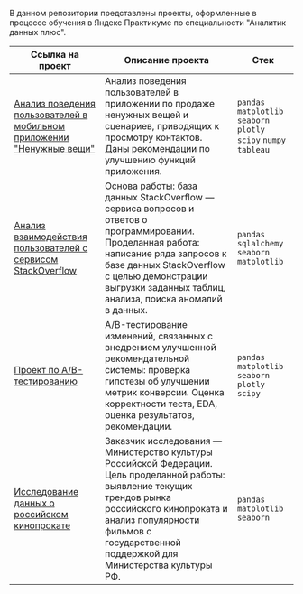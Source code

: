 В данном репозитории представлены проекты, оформленные в процессе обучения в Яндекс Практикуме по специальности "Аналитик данных плюс".

| Ссылка на проект                                                                                                                                                                 | Описание проекта                                                                                                                                                                                                                                    | Стек                                                               |
|----------------------------------------------------------------------------------------------------------------------------------------------------------------------------------|-----------------------------------------------------------------------------------------------------------------------------------------------------------------------------------------------------------------------------------------------------|--------------------------------------------------------------------|
| [Анализ поведения пользователей в мобильном приложении "Ненужные вещи"](https://nbviewer.org/github/Iuliia-Komlenok/Data_Analyst_projects/blob/main/Mobile_app/Mobile_app.ipynb) | Анализ поведения пользователей в приложении по продаже ненужных вещей и сценариев, приводящих к просмотру контактов. Даны рекомендации по улучшению функций приложения.                                                                             | `pandas` `matplotlib` `seaborn` `plotly` `scipy` `numpy` `tableau` |
| [Анализ взаимодействия пользователей с сервисом StackOverflow](https://github.com/Iuliia-Komlenok/Data_Analyst_projects/blob/main/SQL_StackOverFlow/SQL_Stckfl.ipynb)            | Основа работы: база данных StackOverflow — сервиса вопросов и ответов о программировании. Проделанная работа: написание ряда запросов к базе данных StackOverflow с целью демонстрации выгрузки заданных таблиц, анализа, поиска аномалий в данных. | `pandas` `sqlalchemy` `seaborn` `matplotlib`                       |
| [Проект по A/B-тестированию](https://nbviewer.org/github/Iuliia-Komlenok/Data_Analyst_projects/blob/main/A%3AB-test/A_B-test.ipynb)                                              | A/B-тестирование изменений, связанных с внедрением улучшенной рекомендательной системы: проверка гипотезы об улучшении метрик конверсии. Оценка корректности теста, EDA, оценка результатов, рекомендации.                                          | `pandas` `matplotlib` `seaborn` `plotly` `scipy`                   |
| [Исследование данных о российском кинопрокате](https://github.com/Iuliia-Komlenok/Data_Analyst_projects/blob/main/Movies/Movies.ipynb)                                           | Заказчик исследования — Министерство культуры Российской Федерации. Цель проделанной работы: выявление текущих трендов рынка российского кинопроката и анализ популярности фильмов с государственной поддержкой для Министерства культуры РФ.       | `pandas` `matplotlib` `seaborn`                                    |
